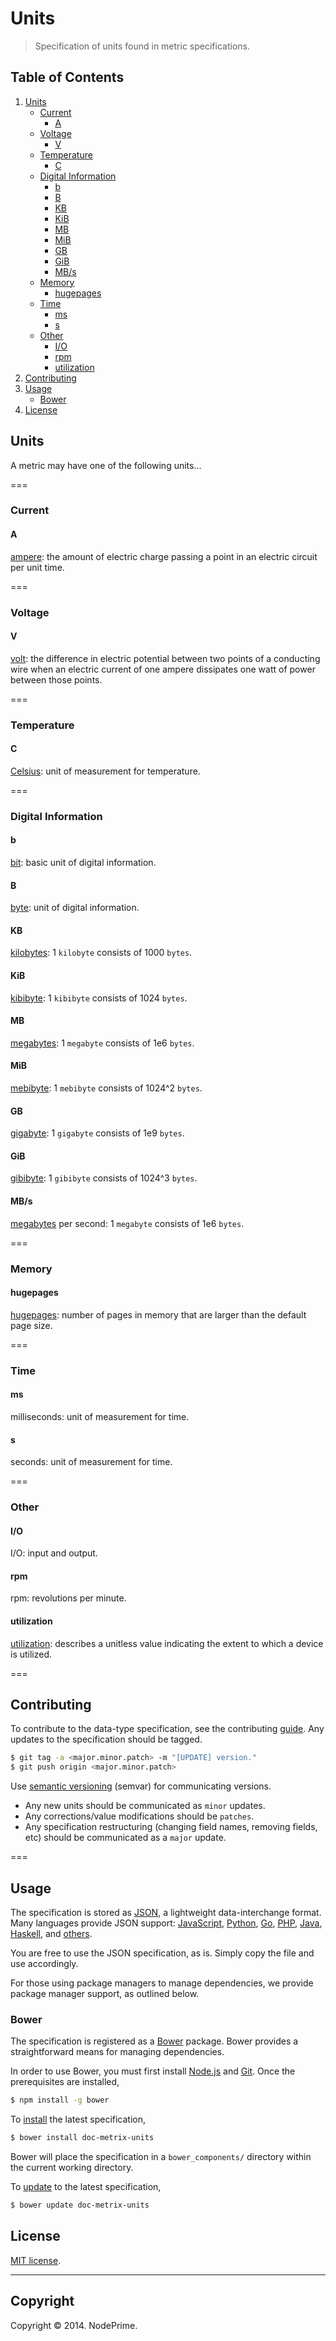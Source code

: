 Units
===

> Specification of units found in metric specifications.


## Table of Contents

1. 	[Units](#units)
	-	[Current](#current)
		* 	[A](#a)
	- 	[Voltage](#voltage)
		*	[V](#v)
	- 	[Temperature](#temperature)
		*	[C](#c)
	-	[Digital Information](#digitial-information)
		*	[b](#b)
		* 	[B](#b)
		*	[KB](#kb)
		*	[KiB](#kib)
		*	[MB](#mb)
		*	[MiB](#mib)
		*	[GB](#gb)
		*	[GiB](#gib)
		* 	[MB/s](#mbs)
	- 	[Memory](#memory)
		*	[hugepages](#hugepages)
	- 	[Time](#time)
		*	[ms](#ms)
		*	[s](#s)
	- 	[Other](#other)
		* 	[I/O](#io)
		*	[rpm](#rpm)
		*	[utilization](#utilization)
1. 	[Contributing](#contributing)
1. 	[Usage](#usage)
	-	[Bower](#bower)
1. 	[License](#license)


## Units

A metric may have one of the following units... 


===
### Current

#### A

[ampere](http://en.wikipedia.org/wiki/Ampere): the amount of electric charge passing a point in an electric circuit per unit time.


===
### Voltage

#### V

[volt](http://en.wikipedia.org/wiki/Volt): the difference in electric potential between two points of a conducting wire when an electric current of one ampere dissipates one watt of power between those points.


===
### Temperature

#### C

[Celsius](http://en.wikipedia.org/wiki/Celsius): unit of measurement for temperature.


===
### Digital Information

#### b

[bit](http://en.wikipedia.org/wiki/Bit): basic unit of digital information.

#### B

[byte](http://en.wikipedia.org/wiki/Byte): unit of digital information.

#### KB

[kilobytes](http://en.wikipedia.org/wiki/Kilobyte): 1 `kilobyte` consists of 1000 `bytes`.


#### KiB

[kibibyte](http://en.wikipedia.org/wiki/Kibibyte): 1 `kibibyte` consists of 1024 `bytes`.


#### MB

[megabytes](http://en.wikipedia.org/wiki/Megabyte): 1 `megabyte` consists of 1e6 `bytes`.


#### MiB

[mebibyte](http://en.wikipedia.org/wiki/Mebibyte): 1 `mebibyte` consists of 1024^2 `bytes`.


#### GB

[gigabyte](http://en.wikipedia.org/wiki/Gigabyte): 1 `gigabyte` consists of 1e9 `bytes`.


#### GiB

[gibibyte](http://en.wikipedia.org/wiki/Gibibyte): 1 `gibibyte` consists of 1024^3 `bytes`.


#### MB/s

[megabytes](http://en.wikipedia.org/wiki/Megabyte) per second: 1 `megabyte` consists of 1e6 `bytes`.


===
### Memory

#### hugepages

[hugepages](http://en.wikipedia.org/wiki/Page_(computer_memory)#Huge_pages): number of pages in memory that are larger than the default page size.


===
### Time

#### ms

milliseconds: unit of measurement for time.


#### s

seconds: unit of measurement for time.


===
### Other


#### I/O

I/O: input and output.


#### rpm

rpm: revolutions per minute.


#### utilization

[utilization](http://en.wikipedia.org/wiki/Load_(computing)#CPU_load_vs_CPU_utilization): describes a unitless value indicating the extent to which a device is utilized.



===
## Contributing

To contribute to the data-type specification, see the contributing [guide](https://github.com/doc-metrix/contributing). Any updates to the specification should be tagged.

``` bash
$ git tag -a <major.minor.patch> -m "[UPDATE] version."
$ git push origin <major.minor.patch>
```

Use [semantic versioning](http://semver.org/) (semvar) for communicating versions.

*	Any new units should be communicated as `minor` updates.
*	Any corrections/value modifications should be `patches`.
* 	Any specification restructuring (changing field names, removing fields, etc) should be communicated as a `major` update.


===
## Usage

The specification is stored as [JSON](http://json.org/), a lightweight data-interchange format. Many languages provide JSON support: [JavaScript](http://www.json.org/js.html), [Python](https://docs.python.org/2/library/json.html), [Go](http://golang.org/pkg/encoding/json/), [PHP](http://php.net/manual/en/book.json.php), [Java](http://json.org/java/), [Haskell](http://hackage.haskell.org/package/json), and [others](http://json.org/).

You are free to use the JSON specification, as is. Simply copy the file and use accordingly.

For those using package managers to manage dependencies, we provide package manager support, as outlined below.


### Bower

The specification is registered as a [Bower](http://bower.io) package. Bower provides a straightforward means for managing dependencies.

In order to use Bower, you must first install [Node.js](http://nodejs.org/) and [Git](http://git-scm.com/book/en/Getting-Started-Installing-Git). Once the prerequisites are installed,

``` bash
$ npm install -g bower
```

To [install](http://bower.io/docs/api/#install) the latest specification,

``` bash
$ bower install doc-metrix-units
```

Bower will place the specification in a `bower_components/` directory within the current working directory.

To [update](http://bower.io/docs/api/#update) to the latest specification,

``` bash
$ bower update doc-metrix-units
```


## License

[MIT license](http://opensource.org/licenses/MIT). 


---
## Copyright

Copyright &copy; 2014. NodePrime.

